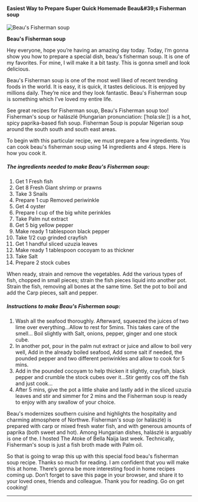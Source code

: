             

#### Easiest Way to Prepare Super Quick Homemade Beau&amp;#39;s Fisherman soup

![Beau's Fisherman soup](https://img-global.cpcdn.com/recipes/c53906f79d9908fe/751x532cq70/beaus-fisherman-soup-recipe-main-photo.jpg)

**Beau's Fisherman soup**

Hey everyone, hope you’re having an amazing day today. Today, I’m gonna show you how to prepare a special dish, beau's fisherman soup. It is one of my favorites. For mine, I will make it a bit tasty. This is gonna smell and look delicious.

Beau's Fisherman soup is one of the most well liked of recent trending foods in the world. It is easy, it is quick, it tastes delicious. It is enjoyed by millions daily. They’re nice and they look fantastic. Beau's Fisherman soup is something which I’ve loved my entire life.

See great recipes for Fisherman soup, Beau's Fisherman soup too! Fisherman's soup or halászlé (Hungarian pronunciation: \[ˈhɒlaːsleː\]) is a hot, spicy paprika-based fish soup. Fisherman Soup is popular Nigerian soup around the south south and south east areas.

To begin with this particular recipe, we must prepare a few ingredients. You can cook beau's fisherman soup using 14 ingredients and 4 steps. Here is how you cook it.

##### The ingredients needed to make Beau's Fisherman soup:

1.  Get 1 Fresh fish
2.  Get 8 Fresh Giant shrimp or prawns
3.  Take 3 Snails
4.  Prepare 1 cup Removed periwinkle
5.  Get 4 oyster
6.  Prepare I cup of the big white perinkles
7.  Take Palm nut extract
8.  Get 5 big yellow pepper
9.  Make ready 1 tablespoon black pepper
10.  Take 1/2 cup grinded crayfish
11.  Get 1 handful sliced uzuzia leaves
12.  Make ready 1 tablespoon cocoyam to as thickner
13.  Take Salt
14.  Prepare 2 stock cubes

When ready, strain and remove the vegetables. Add the various types of fish, chopped in small pieces; strain the fish pieces liquid into another pot. Strain the fish, removing all bones at the same time. Set the pot to boil and add the Carp pieces, salt and pepper.

##### Instructions to make Beau's Fisherman soup:

1.  Wash all the seafood thoroughly. Afterward, squeezed the juices of two lime over everything…Allow to rest for 5mins. This takes care of the smell… Boil slightly with Salt, onions, pepper, ginger and one stock cube.
2.  In another pot, pour in the palm nut extract or juice and allow to boil very well, Add in the already boiled seafood, Add some salt if needed, the pounded pepper and two different periwinkles and allow to cook for 5 mins.
3.  Add in the pounded cocoyam to help thicken it slightly, crayfish, black pepper and crumble the stock cubes over it…Stir gently cos off the fish and just cook…
4.  After 5 mins, give the pot a little shake and lastly add in the sliced uzuzia leaves and stir and simmer for 2 mins and the Fisherman soup is ready to enjoy with any swallow of your choice.

Beau's modernizes southern cuisine and highlights the hospitality and charming atmosphere of Northwe. Fisherman's soup (or halászlé) is prepared with carp or mixed fresh water fish, and with generous amounts of paprika (both sweet and hot). Among Hungarian dishes, halászlé is arguably is one of the. I hosted The Atoke of Bella Naija last week. Technically, Fisherman's soup is just a fish broth made with Palm oil.

So that is going to wrap this up with this special food beau's fisherman soup recipe. Thanks so much for reading. I am confident that you will make this at home. There’s gonna be more interesting food in home recipes coming up. Don’t forget to save this page in your browser, and share it to your loved ones, friends and colleague. Thank you for reading. Go on get cooking!

* * *